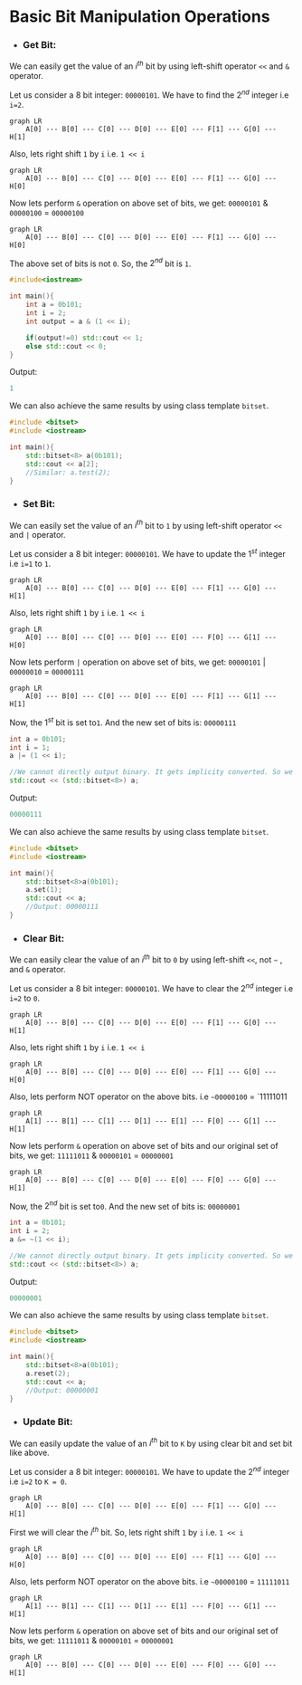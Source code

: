 # Basic Bit Manipulation Operations

- ### Get Bit:

We can easily get the value of an $i^{th}$ bit by using left-shift operator `<<` and `&` operator.

Let us consider a 8 bit integer: `00000101`. We have to find the $2^{nd}$ integer i.e `i=2`.

```mermaid
graph LR
    A[0] --- B[0] --- C[0] --- D[0] --- E[0] --- F[1] --- G[0] --- H[1]
```

Also, lets right shift `1` by `i` i.e. `1 << i`

```mermaid
graph LR
    A[0] --- B[0] --- C[0] --- D[0] --- E[0] --- F[1] --- G[0] --- H[0]
```

Now lets perform `&` operation on above set of bits, we get: `00000101` & `00000100` = `00000100`

```mermaid
graph LR
    A[0] --- B[0] --- C[0] --- D[0] --- E[0] --- F[1] --- G[0] --- H[0]
```

The above set of bits is not `0`. So, the $2^{nd}$ bit is `1`.

```cpp
#include<iostream>

int main(){
	int a = 0b101;
	int i = 2;
	int output = a & (1 << i);

	if(output!=0) std::cout << 1;
	else std::cout << 0;
}
```

Output:

```cpp
1
```

We can also achieve the same results by using class template `bitset`.

```cpp
#include <bitset>
#include <iostream>

int main(){
	std::bitset<8> a(0b101);
	std::cout << a[2];
	//Similar: a.test(2);
}
```

- ### Set Bit:

We can easily set the value of an $i^{th}$ bit to `1` by using left-shift operator `<<` and `|` operator.

Let us consider a 8 bit integer: `00000101`. We have to update the $1^{st}$ integer i.e `i=1` to `1`.

```mermaid
graph LR
    A[0] --- B[0] --- C[0] --- D[0] --- E[0] --- F[1] --- G[0] --- H[1]
```

Also, lets right shift `1` by `i` i.e. `1 << i`

```mermaid
graph LR
    A[0] --- B[0] --- C[0] --- D[0] --- E[0] --- F[0] --- G[1] --- H[0]
```

Now lets perform `|` operation on above set of bits, we get: `00000101` | `00000010` = `00000111`

```mermaid
graph LR
    A[0] --- B[0] --- C[0] --- D[0] --- E[0] --- F[1] --- G[1] --- H[1]
```

Now, the $1^{st}$ bit is set to`1`. And the new set of bits is: `00000111`

```cpp
int a = 0b101;
int i = 1;
a |= (1 << i);

//We cannot directly output binary. It gets implicity converted. So we type cast to bitset
std::cout << (std::bitset<8>) a;
```

Output:

```cpp
00000111
```

We can also achieve the same results by using class template `bitset`.

```cpp
#include <bitset>
#include <iostream>

int main(){
	std::bitset<8>a(0b101);
	a.set(1);
	std::cout << a;
	//Output: 00000111
}
```

- ### Clear Bit:

We can easily clear the value of an $i^{th}$ bit to `0` by using left-shift `<<`, not `~` , and `&` operator.

Let us consider a 8 bit integer: `00000101`. We have to clear the $2^{nd}$ integer i.e `i=2` to `0`.

```mermaid
graph LR
    A[0] --- B[0] --- C[0] --- D[0] --- E[0] --- F[1] --- G[0] --- H[1]
```

Also, lets right shift `1` by `i` i.e. `1 << i`

```mermaid
graph LR
    A[0] --- B[0] --- C[0] --- D[0] --- E[0] --- F[1] --- G[0] --- H[0]
```

Also, lets perform NOT operator on the above bits. i.e `~00000100` = `11111011

```mermaid
graph LR
    A[1] --- B[1] --- C[1] --- D[1] --- E[1] --- F[0] --- G[1] --- H[1]
```

Now lets perform `&` operation on above set of bits and our original set of bits, we get: `11111011` & `00000101` = `00000001`

```mermaid
graph LR
    A[0] --- B[0] --- C[0] --- D[0] --- E[0] --- F[0] --- G[0] --- H[1]
```

Now, the $2^{nd}$ bit is set to`0`. And the new set of bits is: `00000001`

```cpp
int a = 0b101;
int i = 2;
a &= ~(1 << i);

//We cannot directly output binary. It gets implicity converted. So we type cast to bitset
std::cout << (std::bitset<8>) a;
```

Output:

```cpp
00000001
```

We can also achieve the same results by using class template `bitset`.

```cpp
#include <bitset>
#include <iostream>

int main(){
	std::bitset<8>a(0b101);
	a.reset(2);
	std::cout << a;
	//Output: 00000001
}
```

- ### Update Bit:

We can easily update the value of an $i^{th}$ bit to `K` by using clear bit and set bit like above.

Let us consider a 8 bit integer: `00000101`. We have to update the $2^{nd}$ integer i.e `i=2` to `K = 0`.

```mermaid
graph LR
    A[0] --- B[0] --- C[0] --- D[0] --- E[0] --- F[1] --- G[0] --- H[1]
```

First we will clear the $i^{th}$ bit. So, lets right shift `1` by `i` i.e. `1 << i`

```mermaid
graph LR
    A[0] --- B[0] --- C[0] --- D[0] --- E[0] --- F[1] --- G[0] --- H[0]
```

Also, lets perform NOT operator on the above bits. i.e `~00000100` = `11111011`

```mermaid
graph LR
    A[1] --- B[1] --- C[1] --- D[1] --- E[1] --- F[0] --- G[1] --- H[1]
```

Now lets perform `&` operation on above set of bits and our original set of bits, we get: `11111011` & `00000101` = `00000001`

```mermaid
graph LR
    A[0] --- B[0] --- C[0] --- D[0] --- E[0] --- F[0] --- G[0] --- H[1]
```
